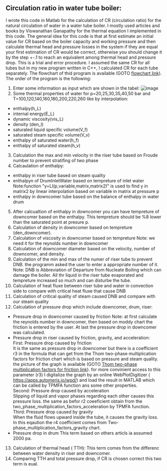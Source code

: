 ## Circulation ratio in water tube boiler:
I wrote this code in Matlab for the calculation of CR (circulation ratio) for the natural circulation of water in a water tube boiler. I mostly used articles and books by Viswanathan Ganapathy for the thermal equation I implemented in this code. The general idea for this code is that at first estimate an initial value for CR based on the boiler capacity and working pressure and then calculate thermal head and pressure losses in the system if they are equal your first estimation of CR would be correct, otherwise you should change it by the step +-.1 to reach an equivalent among thermal head and pressure drop. This is a trial and error procedure. I assumed the same CR for all tubes but in my new program written in C++, I calculated CR for each tube separately. The flowchart of thid program is available (GOTO [flowchart link](https://github.com/Afsaneh-Karami/MATLAB/blob/main/CR%20calculation%20in%20water%20tube%20boiler/Folder/CR%20flowchart.pdf)).<br /> 
The order of the program is the following:
1. Enter some information as input which are shown in the tabel:
 ![image](https://user-images.githubusercontent.com/78735911/164958801-67bcac91-16af-4e68-a731-cc5ddc144da2.png)
2. Some thermal properties of water for p=20,25,30,35,40,50 bar and T=100,120,140,160,180,200,220,260 like by interpolation:
* enthalpy(h_L) 
* internal energy(E_L)
* dynamic viscosity(vis_L)
* density (den_l)
* saturated liquid specific volume(V_f)
* saturated steam specific volume(V_v)
* enthalpy of saturated water(h_f)
* enthalpy of saturated steam(h_v)
3. Calculation the max and min velocity in the riser tube based on Froude number to prevent stratifing of two phase
4. Calcaulation of enthalpy:
* enthalpy in riser tube based on steam quality
* enthalpyn of DrumInletWater based on tempreture of inlet water
Note:function "y=LI(p,variable,matrix,matrix2)" is used to find y in matrix2 by linear interpolation based on variable in matrix at pressure p <br /> 
* enthalpy in downcomer tube based on the balance of enthalpy in water drum 
5. After calcualtion of enthalpy in downcomer you can have tempreture of downcomer based on the enthalpy. This tempreture should be %8 lower than the saturated point at presure p.  
6. Calculation of density in downcomer based on tempreture (den_downcomer).
7. Calculation of viscosity in downcomer based on tempreture 
Note: we need it for the reynolds number in downcomer
8. Calculation of downcomer diameter based on the velocity, number of downcomer, and density.
9. Calculation of the min and max of the numer of riser tube to prevent DNB. the programm asked the user to enter a appropriate number of it.
Note: DNB is Abbreviation of Departure from Nucleate Boiling which can damage the boiler. All thr liquid in the riser tube evaporated and tempreture increased so much and can disturbe the tube.
10. Calculation of heat fluxe between riser tube and water in convection side to compare with critical heat fluxe that cause DNB 
11. Calculation of critical quality of steam caused DNB and compare with our steam quality
12. Calculation of pressure drop which include downcomer, drum, riser:
* Pressure drop in downcomer caused by friction
Note: at first calculate the reynolds number in downcomer, then based on moddy chart the friction is entered by the user. At last the pressure drop in downcomer was calculated.
* Pressure drop in riser caused by friction, gravity, and acceleration:<br />
First: Pressure drop caused by friction<br />
It is the same as pressure drop in downcomer but there is a coefficient r3 in the formula that can get from the Thom two-phase multiplication factors for friction chart which is based on pressure and steam quality. the picture of the graph is available (GOTO [Thom two-phase multiplication factors for friction link](https://github.com/Afsaneh-Karami/MATLAB/blob/main/CR%20calculation%20in%20water%20tube%20boiler/Folder/Thom%20two-phase%20multiplication%20factors%20for%20friction.jpg)). for more convinient access to this parameter (r3) I digitalize the graph by an online WebPlotDigitizer ( https://apps.automeris.io/wpd/) and load the result in MATLAB which can be called by TPMFA function ans some other properties. <br />
Second: Pressure drop caused by acceleration <br />
Slipping of liquid and vapor phases regarding each other causes this pressure loss. the same as befor r2 coeeficient obtain from the two_phase_multiplication_factors_acceleration by TPMFA function.<br />
Third: Pressure drop caused by gravity <br /> 
When the fluid flows upward inside the tube, it causes the gravity loss. In this eqaution the r4 coefficient comes from Two-phase_multiplication_factors_gravity chart.
* Pressure drop in drum
This term based on others articls ia assumed 2000 pa.<br />
13. Calculation of thermal head ( TTH): This term comes from the differenc between water density in riser and downcomer. 
14. Comparing TTH and total pressure drop, if CR is chosen correct this two term is eual. 




